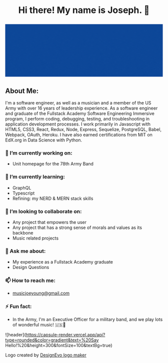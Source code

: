 # <p align="center">Hi there! My name is Joseph. 👋</p>
<p align="center">
  <img  src="/software engineer, fullstack developer, cool person (2).gif" alt=""/>
  </p>

## About Me:
I'm a software engineer, as well as a musician and a member of the US Army with over 16 years of leadership experience. As a software engineer and graduate of the Fullstack Academy Software Engineering Immersive program, I perform coding, debugging, testing, and troubleshooting in application development processes. I work primarily in Javascript with HTML5, CSS3, React, Redux, Node, Express, Sequelize, PostgreSQL, Babel, Webpack, OAuth, Heroku. I have also earned certifications from MIT on EdX.org in Data Science with Python.


### 🔭 I’m currently working on:
- Unit homepage for the 78th Army Band
### 🌱 I’m currently learning:
- GraphQL
- Typescript
- Refining: my NERD & MERN stack skills
### 👯 I’m looking to collaborate on:
- Any project that empowers the user
- Any project that has a strong sense of morals and values as its backbone
- Music related projects
### 💬 Ask me about:
- My experience as a Fullstack Academy graduate
- Design Questions
### 📫 How to reach me:
- musicjoeyoung@gmail.com
### ⚡ Fun fact:
- In the Army, I'm an Executive Officer for a military band, and we play lots of wonderful music! 🇺🇸🎵


![header](https://capsule-render.vercel.app/api?type=rounded&color=gradient&text=%20Say Hello!%20&height=300&fontSize=100&textBg=true)


<div>Logo created by <a href="https://www.designevo.com/" title="Free Online Logo Maker">DesignEvo logo maker</a></div>
